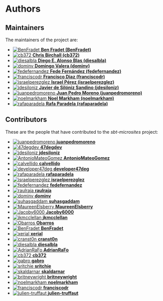 [comment]: <> (Don't edit this file!)
[comment]: <> (It is automatically updated after every release of https://github.com/47degrees/.github)
[comment]: <> (If you want to suggest a change, please open a PR or issue in that repository)

# Authors

## Maintainers

The maintainers of the project are:

- [![BenFradet](https://avatars2.githubusercontent.com/u/1737211?v=4&s=20) **Ben Fradet (BenFradet)**](https://github.com/BenFradet)
- [![cb372](https://avatars1.githubusercontent.com/u/106760?v=4&s=20) **Chris Birchall (cb372)**](https://github.com/cb372)
- [![diesalbla](https://avatars1.githubusercontent.com/u/1764610?v=4&s=20) **Diego E. Alonso Blas (diesalbla)**](https://github.com/diesalbla)
- [![dominv](https://avatars1.githubusercontent.com/u/3943031?v=4&s=20) **Domingo Valera (dominv)**](https://github.com/dominv)
- [![fedefernandez](https://avatars0.githubusercontent.com/u/720923?v=4&s=20) **Fede Fernández (fedefernandez)**](https://github.com/fedefernandez)
- [![franciscodr](https://avatars1.githubusercontent.com/u/1200151?v=4&s=20) **Francisco Diaz (franciscodr)**](https://github.com/franciscodr)
- [![israelperezglez](https://avatars1.githubusercontent.com/u/646886?v=4&s=20) **Israel Pérez (israelperezglez)**](https://github.com/israelperezglez)
- [![jdesiloniz](https://avatars2.githubusercontent.com/u/2835739?v=4&s=20) **Javier de Silóniz Sandino (jdesiloniz)**](https://github.com/jdesiloniz)
- [![juanpedromoreno](https://avatars2.githubusercontent.com/u/4879373?v=4&s=20) **Juan Pedro Moreno (juanpedromoreno)**](https://github.com/juanpedromoreno)
- [![noelmarkham](https://avatars1.githubusercontent.com/u/1492487?v=4&s=20) **Noel Markham (noelmarkham)**](https://github.com/noelmarkham)
- [![rafaparadela](https://avatars3.githubusercontent.com/u/315070?v=4&s=20) **Rafa Paradela (rafaparadela)**](https://github.com/rafaparadela)

## Contributors

These are the people that have contributed to the _sbt-microsites_ project:

- [![juanpedromoreno](https://avatars2.githubusercontent.com/u/4879373?v=4&s=20) **juanpedromoreno**](https://github.com/juanpedromoreno)
- [![47degdev](https://avatars3.githubusercontent.com/u/5580770?v=4&s=20) **47degdev**](https://github.com/47degdev)
- [![jdesiloniz](https://avatars2.githubusercontent.com/u/2835739?v=4&s=20) **jdesiloniz**](https://github.com/jdesiloniz)
- [![AntonioMateoGomez](https://avatars0.githubusercontent.com/u/25897490?v=4&s=20) **AntonioMateoGomez**](https://github.com/AntonioMateoGomez)
- [![calvellido](https://avatars0.githubusercontent.com/u/7753447?v=4&s=20) **calvellido**](https://github.com/calvellido)
- [![developer47deg](https://avatars1.githubusercontent.com/u/24799081?v=4&s=20) **developer47deg**](https://github.com/developer47deg)
- [![rafaparadela](https://avatars3.githubusercontent.com/u/315070?v=4&s=20) **rafaparadela**](https://github.com/rafaparadela)
- [![israelperezglez](https://avatars1.githubusercontent.com/u/646886?v=4&s=20) **israelperezglez**](https://github.com/israelperezglez)
- [![fedefernandez](https://avatars0.githubusercontent.com/u/720923?v=4&s=20) **fedefernandez**](https://github.com/fedefernandez)
- [![raulraja](https://avatars3.githubusercontent.com/u/456796?v=4&s=20) **raulraja**](https://github.com/raulraja)
- [![dominv](https://avatars1.githubusercontent.com/u/3943031?v=4&s=20) **dominv**](https://github.com/dominv)
- [![suhasgaddam](https://avatars2.githubusercontent.com/u/7282584?v=4&s=20) **suhasgaddam**](https://github.com/suhasgaddam)
- [![MaureenElsberry](https://avatars0.githubusercontent.com/u/17556002?v=4&s=20) **MaureenElsberry**](https://github.com/MaureenElsberry)
- [![Jacoby6000](https://avatars0.githubusercontent.com/u/2672832?v=4&s=20) **Jacoby6000**](https://github.com/Jacoby6000)
- [![jkmcclellan](https://avatars3.githubusercontent.com/u/52432856?v=4&s=20) **jkmcclellan**](https://github.com/jkmcclellan)
- [![Obarros](https://avatars3.githubusercontent.com/u/2852971?v=4&s=20) **Obarros**](https://github.com/Obarros)
- [![BenFradet](https://avatars2.githubusercontent.com/u/1737211?v=4&s=20) **BenFradet**](https://github.com/BenFradet)
- [![xerial](https://avatars0.githubusercontent.com/u/57538?v=4&s=20) **xerial**](https://github.com/xerial)
- [![cranst0n](https://avatars1.githubusercontent.com/u/1173143?v=4&s=20) **cranst0n**](https://github.com/cranst0n)
- [![diesalbla](https://avatars1.githubusercontent.com/u/1764610?v=4&s=20) **diesalbla**](https://github.com/diesalbla)
- [![AdrianRaFo](https://avatars0.githubusercontent.com/u/15971742?v=4&s=20) **AdrianRaFo**](https://github.com/AdrianRaFo)
- [![cb372](https://avatars1.githubusercontent.com/u/106760?v=4&s=20) **cb372**](https://github.com/cb372)
- [![gabro](https://avatars0.githubusercontent.com/u/691940?v=4&s=20) **gabro**](https://github.com/gabro)
- [![sritchie](https://avatars3.githubusercontent.com/u/69635?v=4&s=20) **sritchie**](https://github.com/sritchie)
- [![skaldarnar](https://avatars3.githubusercontent.com/u/1448874?v=4&s=20) **skaldarnar**](https://github.com/skaldarnar)
- [![britneywright](https://avatars2.githubusercontent.com/u/4439228?v=4&s=20) **britneywright**](https://github.com/britneywright)
- [![noelmarkham](https://avatars1.githubusercontent.com/u/1492487?v=4&s=20) **noelmarkham**](https://github.com/noelmarkham)
- [![franciscodr](https://avatars1.githubusercontent.com/u/1200151?v=4&s=20) **franciscodr**](https://github.com/franciscodr)
- [![julien-truffaut](https://avatars1.githubusercontent.com/u/1859417?v=4&s=20) **julien-truffaut**](https://github.com/julien-truffaut)